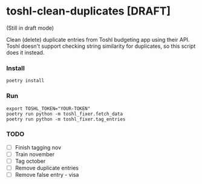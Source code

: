 # toshl-clean-duplicates [DRAFT]

(Still in draft mode)

Clean (delete) duplicate entries from Toshl budgeting app using their API. 
Toshl doesn't support checking string similarity for duplicates, so this script does it instead.

### Install 

```shell script
poetry install
```

### Run

```shell script
export TOSHL_TOKEN="YOUR-TOKEN"
poetry run python -m toshl_fixer.fetch_data
poetry run python -m toshl_fixer.tag_entries
```

### TODO

-[ ] Finish tagging nov
-[ ] Train november
-[ ] Tag october
-[ ] Remove duplicate entries
-[ ] Remove false entry - visa